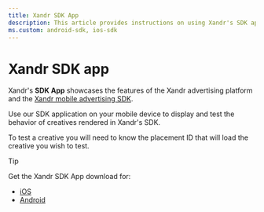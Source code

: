 ```yaml
---
title: Xandr SDK App
description: This article provides instructions on using Xandr's SDK application and explores various features of the Xandr advertising platform.
ms.custom: android-sdk, ios-sdk
---
```

# Xandr SDK app

Xandr's **SDK App** showcases the features of the Xandr advertising platform and the [Xandr mobile advertising SDK](xandr-mobile-sdks.md).

Use our SDK application on your mobile device to display and test the behavior of creatives rendered in Xandr's SDK.

To test a creative you will need to know the placement ID that will load the creative you wish to test.
> [!TIP]
> Get the Xandr SDK App download for:
> 
> - [iOS](https://itunes.apple.com/us/app/appnexussdkapp/id736869833?mt=8)
> - [Android](https://play.google.com/store/apps/details?id=com.appnexus.opensdkapp)